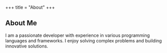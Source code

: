 +++
title = "About"
+++

## About Me

I am a passionate developer with experience in various programming languages and frameworks. I enjoy solving complex problems and building innovative solutions.